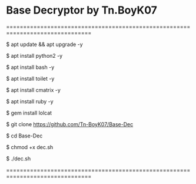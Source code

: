 # Base Decryptor by Tn.BoyK07
===============================================================================

$ apt update && apt upgrade -y

$ apt install python2 -y

$ apt install bash -y

$ apt install toilet -y

$ apt install cmatrix -y

$ apt install ruby -y

$ gem install lolcat

$ git clone https://github.com/Tn-BoyK07/Base-Dec

$ cd Base-Dec

$ chmod +x dec.sh

$ ./dec.sh

===============================================================================
